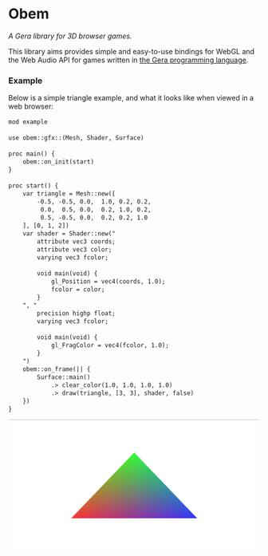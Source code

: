 # Obem
*A Gera library for 3D browser games.*

This library aims provides simple and easy-to-use bindings for WebGL and the Web Audio API for games written in [the Gera programming language](https://github.com/geralang).

### Example

Below is a simple triangle example, and what it looks like when viewed in a web browser:

```
mod example

use obem::gfx::(Mesh, Shader, Surface)

proc main() {
    obem::on_init(start)
}

proc start() {
    var triangle = Mesh::new([
        -0.5, -0.5, 0.0,  1.0, 0.2, 0.2,
         0.0,  0.5, 0.0,  0.2, 1.0, 0.2,
         0.5, -0.5, 0.0,  0.2, 0.2, 1.0
    ], [0, 1, 2])
    var shader = Shader::new("
        attribute vec3 coords;
        attribute vec3 color;
        varying vec3 fcolor;

        void main(void) {
            gl_Position = vec4(coords, 1.0);
            fcolor = color;
        }
    ", "
        precision highp float;
        varying vec3 fcolor;
        
        void main(void) {
            gl_FragColor = vec4(fcolor, 1.0);
        }
    ")
    obem::on_frame(|| {
        Surface::main()
            .> clear_color(1.0, 1.0, 1.0, 1.0)
            .> draw(triangle, [3, 3], shader, false)
    })
}
```
![Output Screenshot](triangle.png)